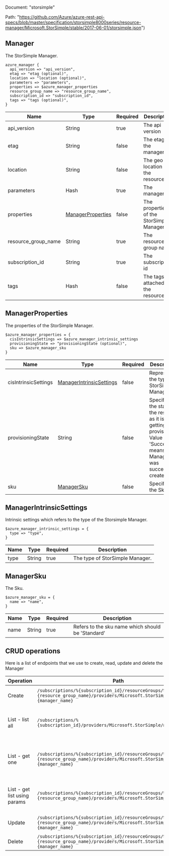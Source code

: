 Document: "storsimple"


Path: "https://github.com/Azure/azure-rest-api-specs/blob/master/specification/storsimple8000series/resource-manager/Microsoft.StorSimple/stable/2017-06-01/storsimple.json")

## Manager

The StorSimple Manager.

```puppet
azure_manager {
  api_version => "api_version",
  etag => "etag (optional)",
  location => "location (optional)",
  parameters => "parameters",
  properties => $azure_manager_properties
  resource_group_name => "resource_group_name",
  subscription_id => "subscription_id",
  tags => "tags (optional)",
}
```

| Name        | Type           | Required       | Description       |
| ------------- | ------------- | ------------- | ------------- |
|api_version | String | true | The api version |
|etag | String | false | The etag of the manager. |
|location | String | false | The geo location of the resource. |
|parameters | Hash | true | The manager. |
|properties | [ManagerProperties](#managerproperties) | false | The properties of the StorSimple Manager. |
|resource_group_name | String | true | The resource group name |
|subscription_id | String | true | The subscription id |
|tags | Hash | false | The tags attached to the resource. |
        
## ManagerProperties

The properties of the StorSimple Manager.

```puppet
$azure_manager_properties = {
  cisIntrinsicSettings => $azure_manager_intrinsic_settings
  provisioningState => "provisioningState (optional)",
  sku => $azure_manager_sku
}
```

| Name        | Type           | Required       | Description       |
| ------------- | ------------- | ------------- | ------------- |
|cisIntrinsicSettings | [ManagerIntrinsicSettings](#managerintrinsicsettings) | false | Represents the type of StorSimple Manager. |
|provisioningState | String | false | Specifies the state of the resource as it is getting provisioned. Value of 'Succeeded' means the Manager was successfully created. |
|sku | [ManagerSku](#managersku) | false | Specifies the Sku. |
        
## ManagerIntrinsicSettings

Intrinsic settings which refers to the type of the Storsimple Manager.

```puppet
$azure_manager_intrinsic_settings = {
  type => "type",
}
```

| Name        | Type           | Required       | Description       |
| ------------- | ------------- | ------------- | ------------- |
|type | String | true | The type of StorSimple Manager. |
        
## ManagerSku

The Sku.

```puppet
$azure_manager_sku = {
  name => "name",
}
```

| Name        | Type           | Required       | Description       |
| ------------- | ------------- | ------------- | ------------- |
|name | String | true | Refers to the sku name which should be 'Standard' |



## CRUD operations

Here is a list of endpoints that we use to create, read, update and delete the Manager

| Operation | Path | Verb | Description | OperationID |
| ------------- | ------------- | ------------- | ------------- | ------------- |
|Create|`/subscriptions/%{subscription_id}/resourceGroups/%{resource_group_name}/providers/Microsoft.StorSimple/managers/%{manager_name}`|Put|Creates or updates the manager.|Managers_CreateOrUpdate|
|List - list all|`/subscriptions/%{subscription_id}/providers/Microsoft.StorSimple/managers`|Get|Retrieves all the managers in a subscription.|Managers_List|
|List - get one|`/subscriptions/%{subscription_id}/resourceGroups/%{resource_group_name}/providers/Microsoft.StorSimple/managers/%{manager_name}`|Get|Returns the properties of the specified manager name.|Managers_Get|
|List - get list using params|`/subscriptions/%{subscription_id}/resourceGroups/%{resource_group_name}/providers/Microsoft.StorSimple/managers`|Get|Retrieves all the managers in a resource group.|Managers_ListByResourceGroup|
|Update|`/subscriptions/%{subscription_id}/resourceGroups/%{resource_group_name}/providers/Microsoft.StorSimple/managers/%{manager_name}`|Put|Creates or updates the manager.|Managers_CreateOrUpdate|
|Delete|`/subscriptions/%{subscription_id}/resourceGroups/%{resource_group_name}/providers/Microsoft.StorSimple/managers/%{manager_name}`|Delete|Deletes the manager.|Managers_Delete|
